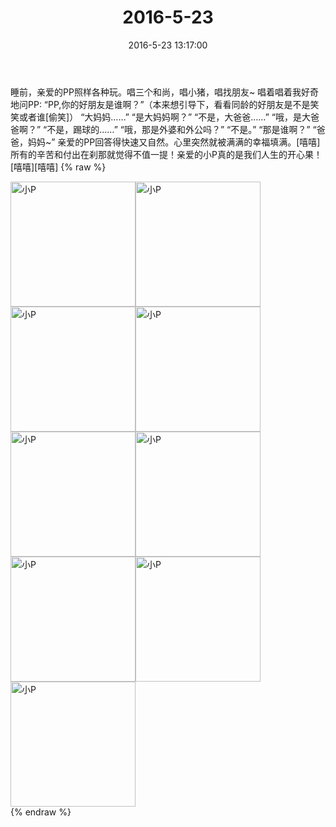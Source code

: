 ﻿---
title: "2016-5-23"
date: 2016-5-23 13:17:00
tags:
categories: 妈妈
---
睡前，亲爱的PP照样各种玩。唱三个和尚，唱小猪，唱找朋友~
唱着唱着我好奇地问PP:
“PP,你的好朋友是谁啊？”（本来想引导下，看看同龄的好朋友是不是笑笑或者谁[偷笑]）
“大妈妈……”
“是大妈妈啊？”
“不是，大爸爸……”
“哦，是大爸爸啊？”
“不是，踢球的……”
“哦，那是外婆和外公吗？”
“不是。”
“那是谁啊？”
“爸爸，妈妈~”
亲爱的PP回答得快速又自然。心里突然就被满满的幸福填满。[嘻嘻]
所有的辛苦和付出在刹那就觉得不值一提！亲爱的小P真的是我们人生的开心果！[嘻嘻][嘻嘻]
{% raw %}
<div style="width:500 px">
<div style="float:left; width:100 px"><img src="/images/微信图片_20171012143253.jpg" width="200" alt="小P"></div>
<div style="float:left; width:100 px"><img src="/images/微信图片_20171012143303.jpg" width="200" alt="小P"></div>
<div style="float:left; width:100 px"><img src="/images/微信图片_20171012143310.jpg" width="200" alt="小P"></div>
<div style="float:left; width:100 px"><img src="/images/微信图片_20171012143317.jpg" width="200" alt="小P"></div>
<div style="float:left; width:100 px"><img src="/images/微信图片_20171012143325.jpg" width="200" alt="小P"></div>
<div style="float:left; width:100 px"><img src="/images/微信图片_20171012143333.jpg" width="200" alt="小P"></div>
<div style="float:left; width:100 px"><img src="/images/微信图片_20171012143340.jpg" width="200" alt="小P"></div>
<div style="float:left; width:100 px"><img src="/images/微信图片_20171012143347.jpg" width="200" alt="小P"></div>
<div style="float:left; width:100 px"><img src="/images/微信图片_20171012143355.jpg" width="200" alt="小P"></div>
<div style="clear:both"></div>
</div>
{% endraw %}